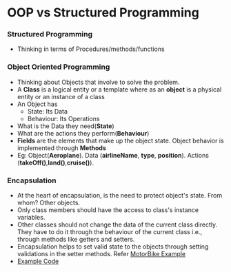 # OOP vs Structured Programming

### Structured Programming

- Thinking in terms of Procedures/methods/functions

### Object Oriented Programming

- Thinking about Objects that involve to solve the problem.
- A **Class** is a logical entity or a template where as an **object** is a physical entity or an instance of a class
- An Object has
  - State: Its Data
  - Behaviour: Its Operations
- What is the Data they need(**State**)
- What are the actions they perform(**Behaviour**)
- **Fields** are the elements that make up the object state. Object behavior is implemented through **Methods**
- Eg: Object(**Aeroplane**). Data (**airlineName**, **type**, **position**). Actions (**takeOff()**,**land()**,**cruise()**).

### Encapsulation

- At the heart of encapsulation, is the need to protect object's state. From whom? Other objects.
- Only class members should have the access to class's instance variables.
- Other classes should not change the data of the current class directly. They have to do it through the behaviour of the current class i.e., through methods like getters and setters.
- Encapsulation helps to set valid state to the objects through setting validations in the setter methods. Refer [MotorBike Example](oop/MotorBike.java)
- [Example Code](oop/MotorBike.java)
